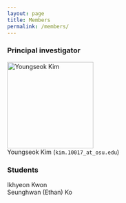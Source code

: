 ```yaml
---
layout: page
title: Members
permalink: /members/
---
```


### Principal investigator

<img src="youngseok_kim.png" width="200" aspect_ratio="1" alt='Youngseok Kim'> <br>
Youngseok Kim (`kim.10017_at_osu.edu`)

### Students
Ikhyeon Kwon <br>
Seunghwan (Ethan) Ko <br>
